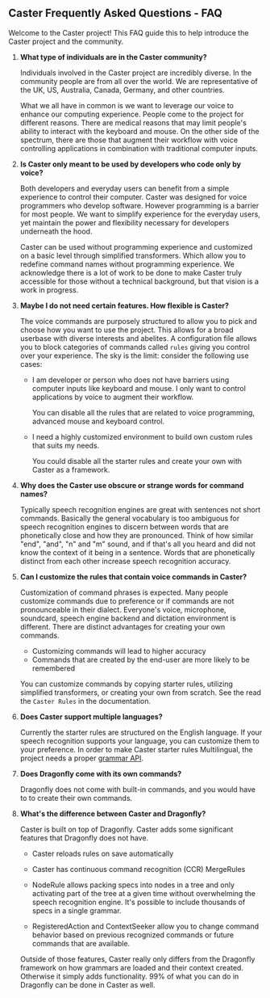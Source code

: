 ## **Caster Frequently Asked Questions - FAQ**

Welcome to the Caster project! This FAQ guide this to help introduce the Caster project and the community. 

1. **What type of individuals are in the Caster community?**  

      Individuals involved in the Caster project are incredibly diverse. In the community people are from all over the world. We are representative of the UK, US, Australia, Canada, Germany, and other countries.

      What we all have in common is we want to leverage our voice to enhance our computing experience. People come to the project for different reasons. There are medical reasons that may limit people's ability to interact with the keyboard and mouse. On the other side of the spectrum, there are those that augment their workflow with voice controlling applications in combination with traditional computer inputs. 
      
      

2. **Is Caster only meant to be used by developers who code only by voice?**

      Both developers and everyday users can benefit from a simple experience to control their computer. Caster was designed for voice programmers who develop software. However programming is a barrier for most people. We want to simplify experience for the everyday users, yet maintain the power and flexibility necessary for developers underneath the hood. 

      Caster can be used without programming experience and customized on a basic level through simplified transformers. Which allow you to redefine command names without programming experience. We acknowledge there is a lot of work to be done to make Caster truly accessible for those without a technical background, but that vision is a work in progress.
      
      

3. **Maybe I do not need certain features. How flexible is Caster?** 

      The voice commands are purposely structured to allow you to pick and choose how you want to use the project. This allows for a broad userbase with diverse interests and abelites.  A configuration file allows you to block categories of commands called `rules`  giving you control over your experience. The sky is the limit: consider the following use cases:

      - I am developer or person who does not have barriers using computer inputs like keyboard and mouse. I only want to control applications by voice to augment their workflow.

        You can disable all the rules that are related to voice programming, advanced mouse and keyboard control.

      - I need a highly customized environment to build own custom rules that suits my needs.

        You could disable all the starter rules and create your own with Caster as a framework.
        
        

4. **Why does the Caster use obscure or strange words for command names?**

      Typically speech recognition engines are great with sentences not short commands. Basically the general vocabulary is too ambiguous for speech recognition engines to discern between words that are phonetically close and how they are pronounced. Think of how similar "end", "and", "n" and "m" sound, and if that's all you heard and did not know the context of it being in a sentence. Words that are phonetically distinct from each other increase speech recognition accuracy.  

      

5. **Can I customize the rules that contain voice commands in Caster?**

      Customization of command phrases is expected. Many people customize commands due to preference or if commands are not pronounceable in their dialect. Everyone's voice, microphone, soundcard, speech engine backend and dictation environment is different. There are distinct advantages for creating your own commands.

      - Customizing commands will lead to higher accuracy 
      - Commands that are created by the end-user are more likely to be remembered

      You can customize commands by copying starter rules, utilizing simplified transformers, or creating your own from scratch. See the read the `Caster Rules` in the documentation.
      
      

6. **Does Caster support multiple languages?**

      Currently the starter rules are structured on the English language. If your speech recognition supports your language, you can customize them to your preference. In order to make Caster starter rules Multilingual, the project needs a proper [grammar API](https://github.com/dictation-toolbox/Caster/issues/533#issuecomment-589829408).
      
      
      
7. **Does Dragonfly come with its own commands?**

      Dragonfly does not come with built-in commands, and you would have to to create their own commands.

      

8. **What's the difference between Caster and Dragonfly?**

      Caster is built on top of Dragonfly. Caster adds some significant features that Dragonfly does not have.

      - Caster reloads rules on save automatically

      - Caster has continuous command recognition (CCR) MergeRules

      - NodeRule allows packing specs into nodes in a tree and only activating part of the tree at a given time without overwhelming the speech recognition engine. It's possible to include thousands of specs in a single grammar.

      - RegisteredAction and ContextSeeker allow you to change command behavior based on previous recognized commands or future commands that are available.

        

      Outside of those features, Caster really only differs from the Dragonfly framework on how grammars are loaded and their context created. Otherwise it simply adds functionality. 99% of what you can do in Dragonfly can be done in Caster as well.

